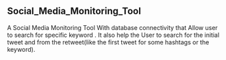 ## Social_Media_Monitoring_Tool
A Social Media Monitoring Tool With database connectivity that Allow user to search for specific keyword . It also help the User to search for the initial tweet and from the retweet(like the first tweet for some hashtags or the keyword).


